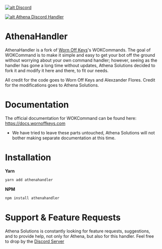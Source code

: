 <a href='https://discord.gg/VjW5F9wmQj' target='_blank'>![alt Discord](https://img.shields.io/discord/1261739648762515568?color=32a2a8&logo=discord&logoColor=white)</a>

<a href='https://nodei.co/npm/athenahandler/' target='_blank'>![alt Athena Discord Handler](https://nodei.co/npm/athenadiscord.png)</a>

# AthenaHandler
AthenaHandler is a fork of [Worn Off Keys](https://youtube.com/wornoffkeys)'s WOKCommands. The goal of WOKCommand is to make it simple and easy to get your bot off the ground without worrying about your own command handler; however, seeing as the handler has gone a long time without updates, Athena Solutions decided to fork it and modify it here and there, to fit our needs.

All credit for the code goes to Worn Off Keys and Alexzander Flores. Credit for the modifications goes to Athena Solutions.

# Documentation

The official documentation for WOKCommand can be found here: https://docs.wornoffkeys.com
- We have tried to leave these parts untouched, Athena Solutions will not bother making separate documentation at this time.

# Installation

**Yarn**

```bash
yarn add athenahandler
```

**NPM**

```bash
npm install athenahandler
```

# Support & Feature Requests

Athena Solutions is constantly looking for feature requests, suggestions, and to provide help, not only for Athena, but also for this handler. Feel free to drop by the [Discord Server](https://discord.gg/VjW5F9wmQj)
